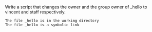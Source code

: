Write a script that changes the owner and the group owner of _hello to vincent and staff respectively.

    The file _hello is in the working directory
    The file _hello is a symbolic link

